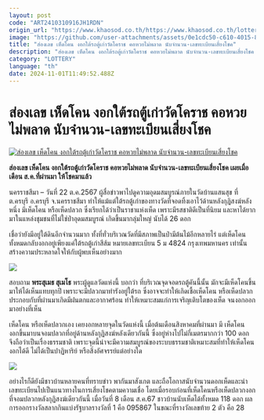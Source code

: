 ```yaml
---
layout: post
code: "ART2410310916JH1RDN"
origin_url: "https://www.khaosod.co.th/https://www.khaosod.co.th/lottery/news_9470492"
image: "https://github.com/user-attachments/assets/0e1cdc50-c610-4015-8c78-4f0c05d33f5d"
title: "ส่องเลข เห็ดโคน งอกใต้รถตู้เก่าวัดโคราช คอหวยไม่พลาด นับจำนวน-เลขทะเบียนเสี่ยงโชค"
description: "ส่องเลข เห็ดโคน งอกใต้รถตู้เก่าวัดโคราช คอหวยไม่พลาด นับจำนวน-เลขทะเบียนเสี่ยงโชค เผยเมื่อเดือน ส.ค.ที่ผ่านมา ให้โชคมาแล้ว"
category: "LOTTERY"
language: "th"
date: 2024-11-01T11:49:52.488Z
---
```


# ส่องเลข เห็ดโคน งอกใต้รถตู้เก่าวัดโคราช คอหวยไม่พลาด นับจำนวน-เลขทะเบียนเสี่ยงโชค

[![ส่องเลข เห็ดโคน งอกใต้รถตู้เก่าวัดโคราช คอหวยไม่พลาด นับจำนวน-เลขทะเบียนเสี่ยงโชค](https://www.khaosod.co.th/wpapp/uploads/2024/10/lottery-2.jpg "ส่องเลข เห็ดโคน งอกใต้รถตู้เก่าวัดโคราช คอหวยไม่พลาด นับจำนวน-เลขทะเบียนเสี่ยงโชค")](https://www.khaosod.co.th/wpapp/uploads/2024/10/lottery-2.jpg)

**ส่องเลข เห็ดโคน งอกใต้รถตู้เก่าวัดโคราช คอหวยไม่พลาด นับจำนวน-เลขทะเบียนเสี่ยงโชค เผยเมื่อเดือน ส.ค.ที่ผ่านมา ให้โชคมาแล้ว**

นครราชสีมา – วันที่ 22 ต.ค.2567 ผู้สื่อข่าวพาไปดูความอุดมสมบูรณ์ภายในวัดบ้านแสนสุข ที่ ต.ครบุรี อ.ครบุรี จ.นครราชสีมา ทำให้แม้แต่ใต้รถตู้เก่าของทางวัดที่จอดทิ้งเอาไว้ด้านหลังกุฎิสงฆ์หลังหนึ่ง มีเห็ดโคน หรือเห็ดปลวก ซึ่งเรียกได้ว่าเป็นราชาแห่งเห็ด เพราะมีรสชาติดีเป็นที่นิยม และหาได้ยากมาในแหล่งชุมชนที่ไม่ใช่ป่าอุดมสมบูรณ์ เกิดขึ้นมากลุ่มใหญ่ นับได้ 26 ดอก

เชื่อว่ายังมีอยู่ใต้ดินอีกจำนวนมาก ทั้งที่ทั่วบริเวณวัดที่มีสภาพเป็นป่ามีต้นไม้อีกหลายไร่ แต่เห็ดโคนทั้งหมดกลับงอกอยู่เพียงแค่ใต้รถตู้เก่าสีส้ม หมายเลขทะเบียน 5 ม 4824 กรุงเทพมหานคร เท่านั้น สร้างความประหลาดใจให้กับผู้พบเห็นอย่างมาก

[![](https://www.khaosod.co.th/wpapp/uploads/2024/10/2-36-696x392.jpg)](https://www.khaosod.co.th/wpapp/uploads/2024/10/2-36-scaled.jpg)

สอบถาม **พระสุเมธ สุเมโธ** พระผู้ดูแลวัดแห่งนี้ บอกว่า ที่บริเวณจุดจอดรถตู้คันนี้นั้น มักจะมีเห็ดโคนขึ้นมาให้ได้เห็นแทบทุกปี เพราะจะมีปลวกมาทำรังอยู่ใต้รถ ซึ่งอาจจะทำให้เกิดเชื้อเห็ดโคน หรือเห็ดปลวก ประกอบกับที่ผ่านมาเกิดมีฝนตกและอากาศร้อน ทำให้เหมาะสมแก่การเจริญเติบโตของเห็ด จนงอกออกมาอย่างที่เห็น

เห็ดโคน หรือเห็ดปลวกเอง เคยงอกหลายจุดในวัดแห่งนี้ เมื่อต้นเดือนสิงหาคมที่ผ่านมา มี เห็ดโคน งอกขึ้นมาบนจอมปลวกที่อยู่ด้านหลังกุฏิสงฆ์หลังเดียวกันนี้ ซึ่งอยู่ห่างไปไม่กี่เมตรมากกว่า 100 ดอก จึงถือว่าเป็นเรื่องธรรมชาติ เพราะจุดนี้น่าจะมีความสมบูรณ์ของระบบธรรมชาติเหมาะสมที่ทำให้เห็ดโคนงอกได้ดี ไม่ได้เป็นปาฏิหาริย์ หรือสิ่งอัศจรรย์แต่อย่างใด

[![](https://www.khaosod.co.th/wpapp/uploads/2024/10/1-44-696x392.jpg)](https://www.khaosod.co.th/wpapp/uploads/2024/10/1-44-scaled.jpg)

อย่างไรก็ดียังมีชาวบ้านหลายคนที่ทราบข่าว พากันมาสังเกต และถือโอกาสนับจำนวนดอกเห็ดและนำเลขทะเบียนไปเป็นแนวทางในการเสี่ยงโชคตามความเชื่อ โดยเมื่อรอบก่อนที่เห็ดโคนหรือเห็ดปลวกงอกที่จอมปลวกหลังกุฏิสงฆ์เดียวกันนี้ เมื่อวันที่ 8 เดือน ส.ค.67 ชาวบ้านนับเห็ดได้ทั้งหมด 118 ดอก ผลการออกรางวัลสลากกินแบ่งรัฐบาลรางวัลที่ 1 คือ 095867 ในขณะที่รางวัลเลขท้าย 2 ตัว คือ 28